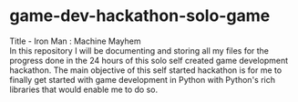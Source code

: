 # game-dev-hackathon-solo-game
Title - Iron Man : Machine Mayhem </br>
In this repository I will be documenting and storing all my files for the progress done in the 24 hours of this solo self created game development hackathon. The main objective of this self started hackathon is for me to finally get started with game development in Python with Python's rich libraries that would enable me to do so.
